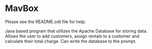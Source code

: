 # MavBox
Please see the README.odt file for help.

Java based program that utilizes the Apache Database for storing data. Allows the user to add customers, assign rentals to a customer 
and calculate their total charge. Can write the database to the prompt.
